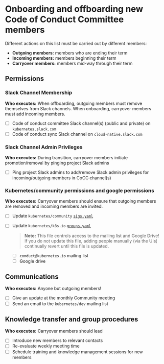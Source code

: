 # Onboarding and offboarding new Code of Conduct Committee members

Different actions on this list must be carried out by different members: 

- **Outgoing members:** members who are ending their term
- **Incoming members:** members beginning their term
- **Carryover members:** members mid-way through their term

## Permissions 

### Slack Channel Membership

**Who executes:** When offboarding, outgoing members must remove themselves from Slack channels. When onboarding, carryover members must add incoming members.

- [ ] Code of conduct committee Slack channel(s) (public and private) on `kubernetes.slack.com`
- [ ] Code of conduct sync Slack channel on `cloud-native.slack.com`

### Slack Channel Admin Privileges

**Who executes:** During transition, carryover members initiate promotion/removal by pinging project Slack admins

- [ ] Ping project Slack admins to add/remove Slack admin privileges for incoming/outgoing members in CoCC channel(s)

### Kubernetes/community permissions and google permissions

**Who executes:** Carryover members should ensure that outgoing members are removed and incoming members are invited. 

- [ ] Update `kubernetes/community` [`sigs.yaml`](https://github.com/kubernetes/community/blob/master/sigs.yaml) 
- [ ] Update `kubernetes/k8s.io` [`groups.yaml`](https://github.com/kubernetes/k8s.io/blob/master/groups/groups.yaml)

    > **Note:** This file controls access to the mailing list and Google Drive! If you do not update this file, adding people manually (via the UIs) continually revert until this file is updated.

    - [ ] `conduct@kubernetes.io` mailing list
    - [ ] Google drive

## Communications 

**Who executes:** Anyone but outgoing members!

- [ ] Give an update at the monthly Community meeting
- [ ] Send an email to the `kubernetes/dev` mailing list

## Knowledge transfer and group procedures

**Who executes:** Carryover members should lead

- [ ] Introduce new members to relevant contacts
- [ ] Re-evaluate weekly meeting time
- [ ] Schedule training and knowledge management sessions for new members
